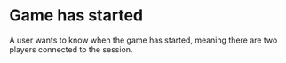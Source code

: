 # Game has started
A user wants to know when the game has started, meaning there are two players connected to the session.